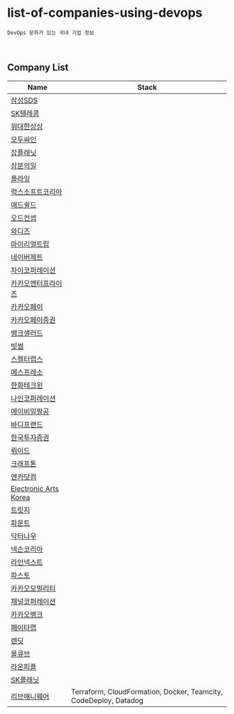 # list-of-companies-using-devops
```
DevOps 문화가 있는 국내 기업 정보
```

 
## Company List
|Name|Stack|
|---|---|
|[삼성SDS](https://m.catch.co.kr/NCS/RecruitInfoDetails/234905)||
|[SK텔레콤](https://m.incruit.com/jobdb_info/jobpost.asp?job=2201140003316)||
|[위대한상상](https://www.wanted.co.kr/wd/22444?utm_campaign=google_jobs_apply&utm_source=google_jobs_apply&utm_medium=organic)||
|[모두싸인](https://www.wanted.co.kr/wd/48991?utm_campaign=google_jobs_apply&utm_source=google_jobs_apply&utm_medium=organic)||
|[잡플래닛](https://www.jobplanet.co.kr/companies/86783/job_postings/1231062/devops-engineer/%EC%9E%A1%ED%94%8C%EB%9E%98%EB%8B%9B)||
|[삼분의일](https://www.wanted.co.kr/wd/113646)||
|[플라잎](https://www.wanted.co.kr/wd/105183)||
|[럭스소프트코리아](https://www.wanted.co.kr/wd/112460)||
|[애드쉴드](https://www.wanted.co.kr/wd/91817)||
|[오드컨셉](https://www.wanted.co.kr/wd/38061)||
|[와디즈](https://www.wanted.co.kr/wd/52885)||
|[마이리얼트립](https://www.wanted.co.kr/wd/41659)||
|[네이버제트](https://www.wanted.co.kr/wd/117957)||
|[차이코퍼레이션](https://www.rocketpunch.com/jobs/129220)||
|[카카오엔터프라이즈](https://linkareer.com/activity/86167)||
|[카카오페이](https://www.teamblind.com/kr/company/%EC%B9%B4%EC%B9%B4%EC%98%A4%ED%8E%98%EC%9D%B4/job/95)||
|[카카오페이증권](https://www.wanted.co.kr/wd/64223?utm_campaign=google_jobs_apply&utm_source=google_jobs_apply&utm_medium=organic)||
|[뱅크샐러드](https://jobs.smartrecruiters.com/banksalad/743999817755466?utm_campaign=google_jobs_apply&utm_source=google_jobs_apply&utm_medium=organic)||
|[빗썸](https://www.jumpit.co.kr/position/8975?DP=POSITION_VIEW_RECOMMEND&utm_campaign=google_jobs_apply&utm_source=google_jobs_apply&utm_medium=organic)||
|[스켈터랩스](https://www.rocketpunch.com/jobs/129303/InfraDevops-Engineer?utm_campaign=google_jobs_apply&utm_source=google_jobs_apply&utm_medium=organic)||
|[메스프레소](https://www.rocketpunch.com/jobs/102016/DevOps-Engineer-%EB%8D%B0%EB%B8%8C%EC%98%B5%EC%8A%A4-%EC%97%94%EC%A7%80%EB%8B%88%EC%96%B4)||
|[한화테크윈](https://www.wanted.co.kr/wd/104181?utm_campaign=google_jobs_apply&utm_source=google_jobs_apply&utm_medium=organic)||
|[나인코퍼레이션](https://www.wanted.co.kr/wd/94983)||
|[에이비일팔공](https://www.rocketpunch.com/jobs/128144/Junior-DevOps-Engineer%EC%A3%BC%EB%8B%88%EC%96%B4-%EB%8D%B0%EB%B8%8C%EC%98%B5%EC%8A%A4-%EC%97%94%EC%A7%80%EB%8B%88%EC%96%B4)||
|[바디프랜드](https://www.wanted.jobs/wd/81164?utm_campaign=google_jobs_apply&utm_source=google_jobs_apply&utm_medium=organic)||
|[한국투자증권](https://www.wanted.jobs/wd/115838?utm_campaign=google_jobs_apply&utm_source=google_jobs_apply&utm_medium=organic)||
|[뤼이드](https://www.wanted.co.kr/wd/37580?utm_campaign=google_jobs_apply&utm_source=google_jobs_apply&utm_medium=organic)||
|[크래프톤](https://www.wanted.co.kr/wd/116855?utm_campaign=google_jobs_apply&utm_source=google_jobs_apply&utm_medium=organic)||
|[엔카닷컴](https://www.rocketpunch.com/jobs/121723/DevOps-%EC%97%94%EC%A7%80%EB%8B%88%EC%96%B4?utm_campaign=google_jobs_apply&utm_source=google_jobs_apply&utm_medium=organic)||
|[Electronic Arts Korea](https://www.wanted.co.kr/wd/120986)||
|[트릿지](https://www.rocketpunch.com/jobs/131136/%EB%8D%B0%EB%B8%8C%EC%98%B5%EC%8A%A4-%EC%97%94%EC%A7%80%EB%8B%88%EC%96%B4-DevOps-Engineer?utm_campaign=google_jobs_apply&utm_source=google_jobs_apply&utm_medium=organic)||
|[파운트](https://www.rocketpunch.com/jobs/131072/%ED%95%80%ED%85%8C%ED%81%AC-%EB%8D%B0%EB%B8%8C%EC%98%B5%EC%8A%A4DevOps-%EC%97%94%EC%A7%80%EB%8B%88%EC%96%B4?utm_campaign=google_jobs_apply&utm_source=google_jobs_apply&utm_medium=organic)||
|[닥터나우](https://www.wanted.co.kr/wd/121707?utm_campaign=google_jobs_apply&utm_source=google_jobs_apply&utm_medium=organic)||
|[넥슨코리아](https://www.wanted.co.kr/wd/120618)||
|[라인넥스트](https://careers.linecorp.com/ko/jobs/1211)||
|[파스토](https://www.wanted.co.kr/wd/44509?utm_campaign=google_jobs_apply&utm_source=google_jobs_apply&utm_medium=organic)||
|[카카오모빌리티](https://boards.greenhouse.io/kakaomobility/jobs/4037172005?utm_campaign=google_jobs_apply&utm_source=google_jobs_apply&utm_medium=organic)||
|[채널코퍼레이션](https://jobs.lever.co/zoyi/56661820-4c76-4ded-b1cd-7bad478d192d?utm_campaign=google_jobs_apply&utm_source=google_jobs_apply&utm_medium=organic)||
|[카카오뱅크](https://www.catch.co.kr/NCS/RecruitInfoDetails/163653)||
|[페이타랩](https://www.jobkorea.co.kr/Recruit/GI_Read/41127335?Oem_Code=C1&logpath=1&stext=%EB%8D%B0%EB%B8%8C%EC%98%B5%EC%8A%A4%EC%97%94%EC%A7%80%EB%8B%88%EC%96%B4&listno=4)||
|[렌딧](https://www.wanted.co.kr/wd/142458)||
|[몰큐브](https://www.wanted.co.kr/wd/169207)||
|[라온피플](https://www.wanted.co.kr/wd/187584)||
|[SK플래닛](https://www.catch.co.kr/NCS/RecruitInfoDetails/243501)||
|[리브애니웨어](https://www.wanted.co.kr/wd/146565)|Terraform, CloudFormation, Docker, Teamcity, CodeDeploy, Datadog |
